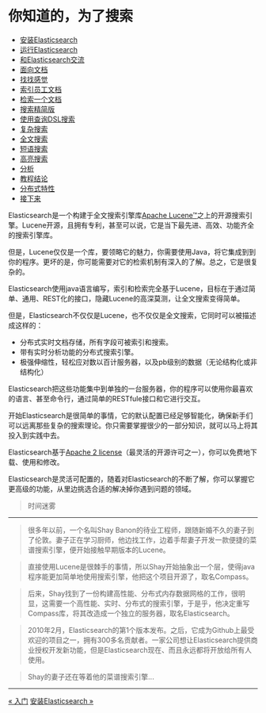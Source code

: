 
你知道的，为了搜索
===============

* [安装Elasticsearch](installing-elasticsearch.md)
* [运行Elasticsearch](running-elasticsearch.md)
* [和Elasticsearch交流](talking-to-elasticsearch.md)
* [面向文档](document-oriented.md)
* [找找感觉](finding-your-feet.md)
* [索引员工文档](indexing-employee-documents.md)
* [检索一个文档](retrieving-a-document.md)
* [搜索精简版](search-lite.md)
* [使用查询DSL搜索](search-with-query-dsl.md)
* [复杂搜索](more-complicated-searches.md)
* [全文搜索](full-text-search.md)
* [短语搜索](phrase-search.md)
* [高亮搜索](highlighting-our-searches.md)
* [分析](analytics.md)
* [教程结论](tutorial-conclusion.md)
* [分布式特性](distributed-nature.md)
* [接下来](next-steps.md)

Elasticsearch是一个构建于全文搜索引擎库[Apache Lucene™](https://lucene.apache.org/core/)之上的开源搜索引擎。Lucene开源，且拥有专利，甚至可以说，它是当下最先进、高效、功能齐全的搜索引擎库。

但是，Lucene仅仅是一个库，要领略它的魅力，你需要使用Java，将它集成到到你的程序。更坏的是，你可能需要对它的检索机制有深入的了解。总之，它是很复杂的。

Elasticsearch使用java语言编写，索引和检索完全基于Lucene，目标在于通过简单、通用、REST化的接口，隐藏Lucene的高深莫测，让全文搜索变得简单。

但是，Elasticsearch不仅仅是Lucene，也不仅仅是全文搜索，它同时可以被描述成这样的：

* 分布式实时文档存储，所有字段可被索引和搜索。
* 带有实时分析功能的分布式搜索引擎。
* 极强伸缩性，轻松应对数以百计服务器，以及pb级别的数据（无论结构化或非结构化）

Elasticsearch把这些功能集中到单独的一台服务器，你的程序可以使用你最喜欢的语言、甚至命令行，通过简单的RESTfule接口和它进行交互。

开始Elasticsearch是很简单的事情，它的默认配置已经足够智能化，确保新手们可以远离那些复杂的搜索理论。你只需要掌握很少的一部分知识，就可以马上将其投入到实践中去。

Elasticsearch基于[Apache 2 license](http://www.apache.org/licenses/LICENSE-2.0.html)（最灵活的开源许可之一），你可以免费地下载、使用和修改。

Elasticsearch是灵活可配置的，随着对Elasticsearch的不断了解，你可以掌握它更高级的功能，从里边挑选合适的解决掉你遇到问题的领域。

> 时间迷雾
  ------------------------

>  很多年以前，一个名叫Shay Banon的待业工程师，跟随新婚不久的妻子到了伦敦。妻子正在学习厨师，他边找工作，边着手帮妻子开发一款便捷的菜谱搜索引擎，便开始接触早期版本的Lucene。
  
> 直接使用Lucene是很棘手的事情，所以Shay开始抽象出一个层，使得java程序能更加简单地使用搜索引擎，他把这个项目开源了，取名Compass。
  
> 后来，Shay找到了一份构建高性能、分布式内存数据网格的工作，很明显，这需要一个高性能、实时、分布式的搜索引擎，于是乎，他决定重写Compass库，将其改造成一个独立的服务器，取名Elasticsearch。
  
> 2010年2月，Elasticsearch的第1个版本发布。之后，它成为Github上最受欢迎的项目之一，拥有300多名贡献者。一家公司想让Elasticsearch提供商业授权开发新功能，但是Elasticsearch现在、而且永远都将开放给所有人使用。
  
> Shay的妻子还在等着他的菜谱搜索引擎...


-------------------

[« 入门](../../getting-started/README.MD)   [安装Elasticsearch »](installing-elasticsearch.md)
